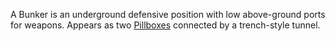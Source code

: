 A Bunker is an underground defensive position with low above-ground
ports for weapons. Appears as two [Pillboxes](Pillbox.md)
connected by a trench-style tunnel.

<!--[Category:Locations](../Category:Locations.md)-->
